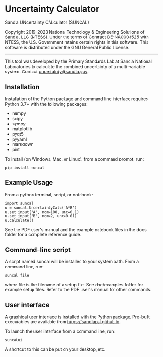 # Uncertainty Calculator

Sandia UNcertainty CALculator (SUNCAL)

Copyright 2019-2023 National Technology & Engineering Solutions of Sandia, LLC (NTESS). Under the terms of Contract DE-NA0003525 with NTESS, the U.S. Government retains certain rights in this software.
This software is distributed under the GNU General Public License.

---

This tool was developed by the Primary Standards Lab at Sandia National Laboratories to calculate the combined uncertainty of a
multi-variable system. Contact uncertainty@sandia.gov.


## Installation

Installation of the Python package and command line interface requires Python 3.7+ with the following packages:

- numpy
- scipy
- sympy
- matplotlib
- pyqt5
- pyyaml
- markdown
- pint

To install (on Windows, Mac, or Linux), from a command prompt, run:

```
pip install suncal
```

## Example Usage

From a python terminal, script, or notebook:

```
import suncal
u = suncal.UncertaintyCalc('A*B')
u.set_input('A', nom=100, unc=0.1)
u.set_input('B', nom=2, unc=0.01)
u.calculate()
```

See the PDF user's manual and the example notebook files in the docs folder for a complete reference guide.


## Command-line script

A script named suncal will be installed to your system path. From a command line, run:

`suncal file`

where file is the filename of a setup file. See doc/examples folder for
example setup files. Refer to the PDF user's manual for other commands.


## User interface
A graphical user interface is installed with the Python package. Pre-built executables are available from https://sandiapsl.github.io.

To launch the user interface from a command line, run:

`suncalui`

A shortcut to this can be put on your desktop, etc.
